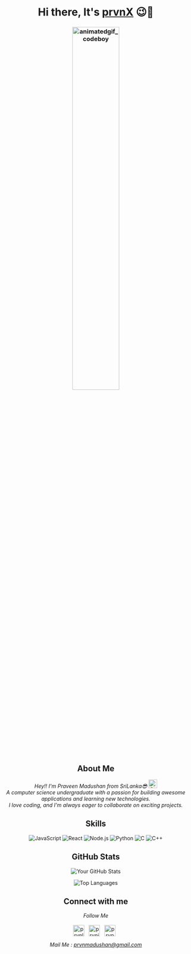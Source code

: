 
<h1 align="center">Hi there, It's <a href="https://github.com/prvnX">prvnX</a> 😉👋</h1>
<h3 align="center">
<img width="50%" src="https://camo.githubusercontent.com/19db51af5f90f1b152bc0b9078f5fe97053955be5074f03f17019c70345bdcdb/68747470733a2f2f6d69726f2e6d656469756d2e636f6d2f6d61782f313336302f302a37513379765349765f7430696f4a2d5a2e676966" alt="animatedgif_codeboy">
</h3>
<!-- About Me -->
  <h2 align="center">About Me</h2>
<p align="center"> <em> Hey!! I'm Praveen Madushan from SriLanka😎 <img src="https://images.emojiterra.com/google/noto-emoji/unicode-15.1/color/svg/1f1f1-1f1f0.svg" alt="Google (Noto Color Emoji - Unicode 15.1)" width="23" height="23"><br>A computer science undergraduate with a passion for building awesome applications and learning new technologies.<br>I love coding, and I'm always eager to collaborate on exciting projects.</em></p>

<!-- Skills Section -->
<h2 align="center">Skills</h2>
<p align="center">
  <img src="https://img.shields.io/badge/JavaScript-ES6+-yellow?style=for-the-badge&logo=javascript&logoColor=white" alt="JavaScript">
  <img src="https://img.shields.io/badge/React-JS-blue?style=for-the-badge&logo=react&logoColor=white" alt="React">
  <img src="https://img.shields.io/badge/Node.js-green?style=for-the-badge&logo=node.js&logoColor=white" alt="Node.js">
  <img src="https://img.shields.io/badge/Python-blue?style=for-the-badge&logo=python&logoColor=yellow" alt="Python">
  <img src="https://img.shields.io/badge/C-blue?style=for-the-badge&logo=C&logoColor=white" alt="C">
    <img src="https://img.shields.io/badge/C++-blue?style=for-the-badge&logo=Cplusplus&logoColor=white" alt="C++">
</p>

<h2 align="center">GitHub Stats</h2>
<p align="center">
  <img align="center" src="https://github-readme-stats.vercel.app/api?username=prvnX&show_icons=true&theme=radical" alt="Your GitHub Stats" />
</p>
<p align="center">
  <img align="center" src="https://github-readme-stats.vercel.app/api/top-langs/?username=prvnX&layout=compact&theme=radical" alt="Top Languages" />
</p>

<!-- Contact -->
<h2 align="center">Connect with me</h2>
<p align="center"><em>Follow Me</em> <br><br>
  <a href="https://linkedin.com/in/praveen-kahatapitiya-560708171" target="_blank	"><img align="center" src="https://cdn.jsdelivr.net/npm/simple-icons@3.0.1/icons/linkedin.svg" alt="prvnlinkedin" height="30" width="30" /></a> &nbsp
  <a href="https://instagram.com/prvn_madu/" target="_blank"><img align="center" src="https://cdn.jsdelivr.net/npm/simple-icons@3.0.1/icons/instagram.svg" alt="prvninsta" height="30" width="30" /></a> &nbsp
  <a href="https://facebook.com/praveenmadushan.kahatapitiya" target="_blank	"><img align="center" src="https://cdn.jsdelivr.net/npm/simple-icons@3.0.1/icons/facebook.svg" alt="prvnfb" height="30" width="30" /></a> &nbsp

<p align="center">
  <em>Mail Me : <a href="mailto:prvnmadushan@gmail.com">prvnmadushan@gmail.com</a></em>
</p>

